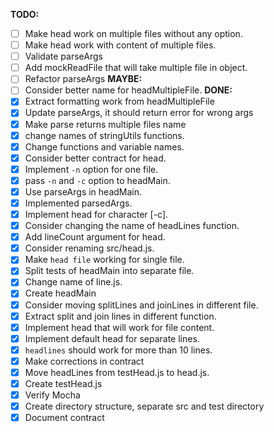**TODO:**
- [ ] Make head work on multiple files without any option.
- [ ] Make head work with content of multiple files.
- [ ] Validate parseArgs
- [ ] Add mockReadFile that will take multiple file in object.
- [ ] Refactor parseArgs
**MAYBE:**
- [ ] Consider better name for headMultipleFile.
**DONE:**
- [x] Extract formatting work from headMultipleFile
- [x] Update parseArgs, it should return error for wrong args
- [x] Make parse returns multiple files name
- [x] change names of stringUtils functions.
- [x] Change functions and variable names.
- [x] Consider better contract for head.
- [x] Implement `-n` option for one file.
- [x] pass `-n` and `-c` option to headMain.
- [x] Use parseArgs in headMain.
- [x] Implemented parsedArgs.
- [x] Implement head for character [-c].
- [x] Consider changing the name of headLines function.
- [x] Add lineCount argument for head.
- [x] Consider renaming src/head.js.
- [x] Make `head file` working for single file.
- [x] Split tests of headMain into separate file.
- [x] Change name of line.js.
- [x] Create headMain
- [x] Consider moving splitLines and joinLines in different file.
- [x] Extract split and join lines in different function.
- [x] Implement head that will work for file content.
- [x] Implement default head for separate lines.
- [x] `headlines` should work for more than 10 lines.
- [x] Make corrections in contract
- [x] Move headLines from testHead.js to head.js.
- [x] Create testHead.js
- [x] Verify Mocha 
- [x] Create directory structure, separate src and test directory
- [x] Document contract
